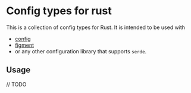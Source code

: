 # Config types for rust

This is a collection of config types for Rust.
It is intended to be used with 
- [config](https://crates.io/crates/config)
- [figment](https://crates.io/crates/figment)
- or any other configuration library that supports `serde`.

## Usage
// TODO